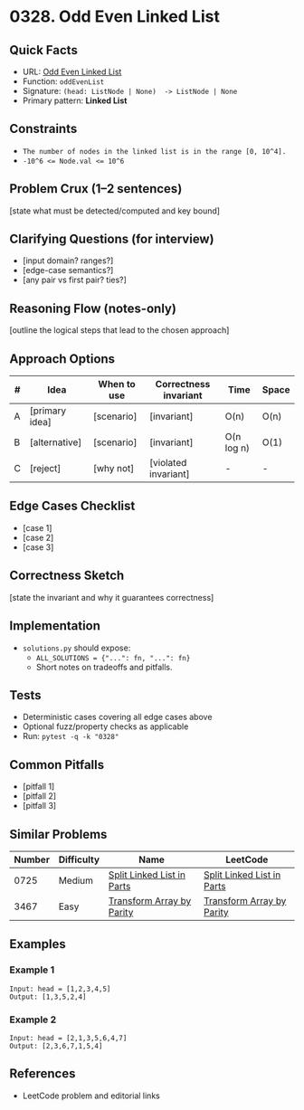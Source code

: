 # 0328. Odd Even Linked List

## Quick Facts

- URL: [Odd Even Linked List](https://leetcode.com/problems/odd-even-linked-list/)
- Function: `oddEvenList`
- Signature: `(head: ListNode | None)  -> ListNode | None`
- Primary pattern: **Linked List**

## Constraints

- `The number of nodes in the linked list is in the range [0, 10^4].`
- `-10^6 <= Node.val <= 10^6`

## Problem Crux (1–2 sentences)

[state what must be detected/computed and key bound]

## Clarifying Questions (for interview)

- [input domain? ranges?]
- [edge-case semantics?]
- [any pair vs first pair? ties?]

## Reasoning Flow (notes-only)

[outline the logical steps that lead to the chosen approach]

## Approach Options

| # | Idea | When to use | Correctness invariant | Time | Space |
|---|------|-------------|-----------------------|------|-------|
| A | [primary idea] | [scenario] | [invariant] | O(n) | O(n) |
| B | [alternative] | [scenario] | [invariant] | O(n log n) | O(1) |
| C | [reject] | [why not] | [violated invariant] | - | - |

## Edge Cases Checklist

- [case 1]
- [case 2]
- [case 3]

## Correctness Sketch

[state the invariant and why it guarantees correctness]

## Implementation

- `solutions.py` should expose:
  - `ALL_SOLUTIONS = {"...": fn, "...": fn}`
  - Short notes on tradeoffs and pitfalls.

## Tests

- Deterministic cases covering all edge cases above
- Optional fuzz/property checks as applicable
- Run: `pytest -q -k "0328"`

## Common Pitfalls

- [pitfall 1]
- [pitfall 2]
- [pitfall 3]

## Similar Problems

| Number | Difficulty | Name | LeetCode |
|---|---|---|---|
| 0725 | Medium | [Split Linked List in Parts](../0725-split-linked-list-in-parts/readme.md) | [Split Linked List in Parts](https://leetcode.com/problems/split-linked-list-in-parts/) |
| 3467 | Easy | [Transform Array by Parity](../3467-transform-array-by-parity/readme.md) | [Transform Array by Parity](https://leetcode.com/problems/transform-array-by-parity/) |

## Examples

### Example 1

```text
Input: head = [1,2,3,4,5]
Output: [1,3,5,2,4]
```

### Example 2

```text
Input: head = [2,1,3,5,6,4,7]
Output: [2,3,6,7,1,5,4]
```

## References

- LeetCode problem and editorial links
